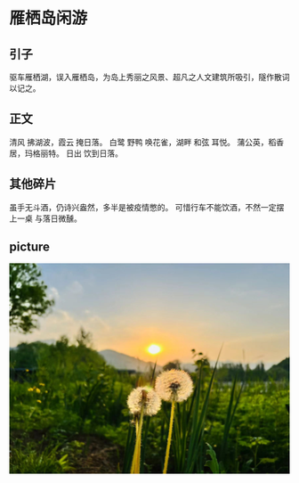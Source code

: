 # 雁栖岛闲游
## 引子
驱车雁栖湖，误入雁栖岛，为岛上秀丽之风景、超凡之人文建筑所吸引，隧作散词以记之。

## 正文
清风 拂湖波，霞云 掩日落。
白鹭 野鸭 唤花雀，湖畔 和弦 耳悦。
蒲公英，稻香居，玛格丽特。
日出 饮到日落。

## 其他碎片
虽手无斗酒，仍诗兴盎然，多半是被疫情憋的。
可惜行车不能饮酒，不然一定摆上一桌 与落日微醺。

## picture
<img src="../../images/971651640820_.pic.jpg"/>

